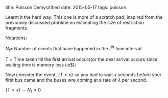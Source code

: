 title: Poisson Demysitified
date: 2015-05-17
tags: poisson

Learnt it the hard way. 
This one is more of a scratch pad, inspired from 
the previously discussed problme on estimating the size of 
restriction fragments.

Notations:

$N_t$= Number of events that have happened in the $t^{th}$ time interval

$T$ = Time taken till the first arrival occurs(or the next arrival occurs since waiting time is memory less i.e$)i



Now consider the event,  $\{T > x \}$ so you had to wait $x$ seconds before your first bus came
and the buses wre coming at a rate of $\lambda$ per second.

$\{T > x\} \sim N_1 = 0$
